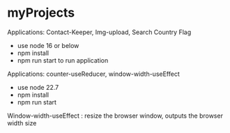 # myProjects

Applications: Contact-Keeper, Img-upload, Search Country Flag

- use node 16 or below
- npm install
- npm run start to run application

Applications: counter-useReducer, window-width-useEffect
- use node 22.7
- npm install 
- npm run start


Window-width-useEffect : resize the browser window, outputs the browser width size
